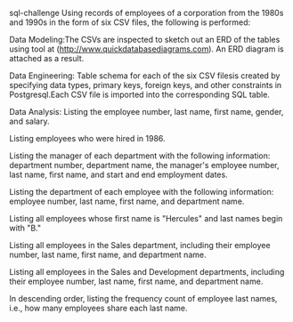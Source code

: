 sql-challenge
Using records of employees of a corporation from the 1980s and 1990s in the form of six CSV files, the following is performed:

Data Modeling:The CSVs are inspected to sketch out an ERD of the tables using tool at (http://www.quickdatabasediagrams.com). An ERD diagram is attached as a result.

Data Engineering: Table schema for each of the six CSV filesis created by specifying data types, primary keys, foreign keys, and other constraints in Postgresql.Each CSV file is imported into the corresponding SQL table.

Data Analysis: Listing the employee number, last name, first name, gender, and salary.

Listing employees who were hired in 1986.

Listing the manager of each department with the following information: department number, department name, the manager's employee number, last name, first name, and start and end employment dates.

Listing the department of each employee with the following information: employee number, last name, first name, and department name.

Listing all employees whose first name is "Hercules" and last names begin with "B."

Listing all employees in the Sales department, including their employee number, last name, first name, and department name.

Listing all employees in the Sales and Development departments, including their employee number, last name, first name, and department name.

In descending order, listing the frequency count of employee last names, i.e., how many employees share each last name.

